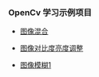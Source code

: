 
### OpenCv 学习示例项目

 - [图像混合](notes/Opencv01.md)

 - [图像对比度亮度调整](notes/Opencv02.md)

 - [图像模糊1](notes/Opencv03.md)

  